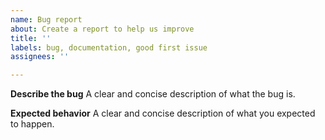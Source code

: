 ```yaml
---
name: Bug report
about: Create a report to help us improve
title: ''
labels: bug, documentation, good first issue
assignees: ''

---
```


**Describe the bug**
A clear and concise description of what the bug is.

**Expected behavior**
A clear and concise description of what you expected to happen.
